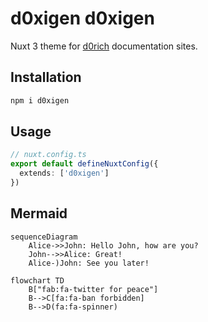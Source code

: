 # d0xigen d0xigen

Nuxt 3 theme for [d0rich](https://github.com/d0rich) documentation sites.

## Installation

```bash
npm i d0xigen
```

## Usage

```ts
// nuxt.config.ts
export default defineNuxtConfig({
  extends: ['d0xigen']
})
```

## Mermaid

```mermaid
sequenceDiagram
    Alice->>John: Hello John, how are you?
    John-->>Alice: Great!
    Alice-)John: See you later!
```

```mermaid
flowchart TD
    B["fab:fa-twitter for peace"]
    B-->C[fa:fa-ban forbidden]
    B-->D(fa:fa-spinner)
```